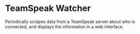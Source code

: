 # TeamSpeak Watcher

Periodically scrapes data from a TeamSpeak server about who is connected, and
displays the information in a web interface.
